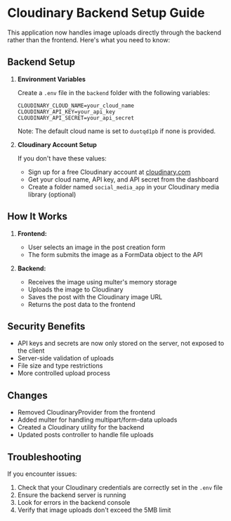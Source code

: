 # Cloudinary Backend Setup Guide

This application now handles image uploads directly through the backend rather than the frontend. Here's what you need to know:

## Backend Setup

1. **Environment Variables**

   Create a `.env` file in the `backend` folder with the following variables:
   ```
   CLOUDINARY_CLOUD_NAME=your_cloud_name
   CLOUDINARY_API_KEY=your_api_key
   CLOUDINARY_API_SECRET=your_api_secret
   ```

   Note: The default cloud name is set to `duotqd1pb` if none is provided.

2. **Cloudinary Account Setup**

   If you don't have these values:
   - Sign up for a free Cloudinary account at [cloudinary.com](https://cloudinary.com/)
   - Get your cloud name, API key, and API secret from the dashboard
   - Create a folder named `social_media_app` in your Cloudinary media library (optional)

## How It Works

1. **Frontend:** 
   - User selects an image in the post creation form
   - The form submits the image as a FormData object to the API

2. **Backend:**
   - Receives the image using multer's memory storage
   - Uploads the image to Cloudinary
   - Saves the post with the Cloudinary image URL
   - Returns the post data to the frontend

## Security Benefits

- API keys and secrets are now only stored on the server, not exposed to the client
- Server-side validation of uploads
- File size and type restrictions
- More controlled upload process

## Changes

- Removed CloudinaryProvider from the frontend
- Added multer for handling multipart/form-data uploads
- Created a Cloudinary utility for the backend
- Updated posts controller to handle file uploads

## Troubleshooting

If you encounter issues:
1. Check that your Cloudinary credentials are correctly set in the `.env` file
2. Ensure the backend server is running
3. Look for errors in the backend console
4. Verify that image uploads don't exceed the 5MB limit 